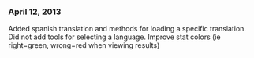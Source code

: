 ### April 12, 2013
Added spanish translation and methods for loading a specific translation.
Did not add tools for selecting a language.
Improve stat colors (ie right=green, wrong=red when viewing results)

